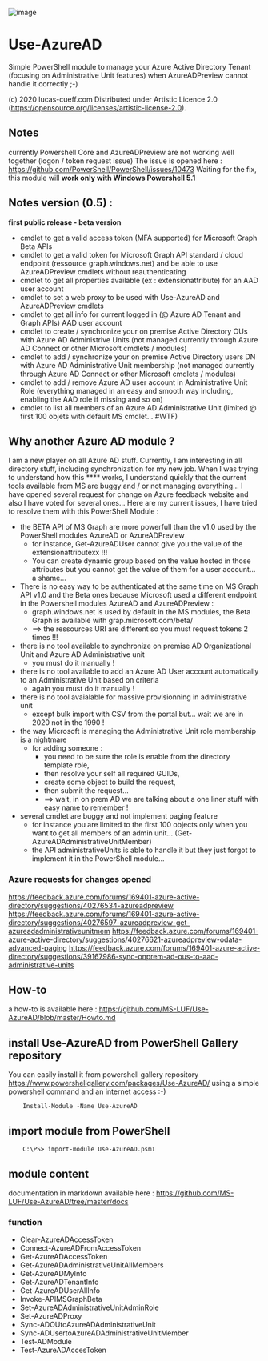 ![image](http://www.lucas-cueff.com/files/gallery.png)

# Use-AzureAD
Simple PowerShell module to manage your Azure Active Directory Tenant (focusing on Administrative Unit features) when AzureADPreview cannot handle it correctly ;-)

(c) 2020 lucas-cueff.com Distributed under Artistic Licence 2.0 (https://opensource.org/licenses/artistic-license-2.0).

## Notes
currently Powershell Core and AzureADPreview are not working well together (logon / token request issue)
The issue is opened here : https://github.com/PowerShell/PowerShell/issues/10473
Waiting for the fix, this module will **work only with Windows Powershell 5.1**

## Notes version (0.5) :
**first public release - beta version**
 - cmdlet to get a valid access token (MFA supported) for Microsoft Graph Beta APIs
 - cmdlet to get a valid token for Microsoft Graph API standard / cloud endpoint (ressource graph.windows.net) and be able to use AzureADPreview cmdlets without reauthenticating
 - cmdlet to get all properties available (ex : extensionattribute) for an AAD user account
 - cmdlet to set a web proxy to be used with Use-AzureAD and AzureADPreview cmdlets
 - cmdlet to get all info for current logged in (@ Azure AD Tenant and Graph APIs) AAD user account
 - cmdlet to create / synchronize your on premise Active Directory OUs with Azure AD Administrive Units (not managed currently through Azure AD Connect or other Microsoft cmdlets / modules)
 - cmdlet to add / synchronize your on premise Active Directory users DN with Azure AD Administrative Unit membership (not managed currently through Azure AD Connect or other Microsoft cmdlets / modules)
 - cmdlet to add / remove Azure AD user account in Administrative Unit Role (everything managed in an easy and smooth way including, enabling the AAD role if missing and so on)
 - cmdlet to list all members of an Azure AD Administrative Unit (limited @ first 100 objets with default MS cmdlet... #WTF)

## Why another Azure AD module ?
I am a new player on all Azure AD stuff. Currently, I am interesting in all directory stuff, including synchronization for my new job. When I was trying to understand how this **** works, I understand quickly that the current tools available from MS are buggy and / or not managing everything...
I have opened several request for change on Azure feedback website and also I have voted for several ones...
Here are my current issues, I have tried to resolve them with this PowerShell Module :
 - the BETA API of MS Graph are more powerfull than the v1.0 used by the PowerShell modules AzureAD or AzureADPreview
   - for instance, Get-AzureADUser cannot give you the value of the extensionattributexx !!!
   - You can create dynamic group based on the value hosted in those attributes but you cannot get the value of them for a user account... a shame...
 - There is no easy way to be authenticated at the same time on MS Graph API v1.0 and the Beta ones because Microsoft used a different endpoint in the Powershell modules AzureAD and AzureADPreview :
   - graph.windows.net is used by default in the MS modules, the Beta Graph is available with grap.microsoft.com/beta/
   - ==> the ressources URI are different so you must request tokens 2 times !!!
 - there is no tool available to synchronize on premise AD Organizational Unit and Azure AD Administrative unit
   - you must do it manually !
 - there is no tool available to add an Azure AD User account automatically to an Administrative Unit based on criteria
   - again you must do it manually !
 - there is no tool avaialable for massive provisionning in administrative unit
   - except bulk import with CSV from the portal but... wait we are in 2020 not in the 1990 !
 - the way Microsoft is managing the Administrative Unit role membership is a nightmare
   - for adding someone :
     - you need to be sure the role is enable from the directory template role,
     - then resolve your self all required GUIDs,
     - create some object to build the request,
     - then submit the request...
     - ==> wait, in on prem AD we are talking about a one liner stuff with easy name to remember !
 - several cmdlet are buggy and not implement paging feature
   - for instance you are limited to the first 100 objects only when you want to get all members of an admin unit... (Get-AzureADAdministrativeUnitMember)
   - the API administrativeUnits is able to handle it but they just forgot to implement it in the PowerShell module...
### Azure requests for changes opened
https://feedback.azure.com/forums/169401-azure-active-directory/suggestions/40276534-azureadpreview
https://feedback.azure.com/forums/169401-azure-active-directory/suggestions/40276597-azureadpreview-get-azureadadministrativeunitmem
https://feedback.azure.com/forums/169401-azure-active-directory/suggestions/40276621-azureadpreview-odata-advanced-paging
https://feedback.azure.com/forums/169401-azure-active-directory/suggestions/39167986-sync-onprem-ad-ous-to-aad-administrative-units

## How-to
a how-to is available here : https://github.com/MS-LUF/Use-AzureAD/blob/master/Howto.md

## install Use-AzureAD from PowerShell Gallery repository
You can easily install it from powershell gallery repository
https://www.powershellgallery.com/packages/Use-AzureAD/
using a simple powershell command and an internet access :-) 
```
	Install-Module -Name Use-AzureAD
```

## import module from PowerShell 
```
	C:\PS> import-module Use-AzureAD.psm1
```

## module content
documentation in markdown available here : https://github.com/MS-LUF/Use-AzureAD/tree/master/docs
### function
 - Clear-AzureADAccessToken
 - Connect-AzureADFromAccessToken
 - Get-AzureADAccessToken
 - Get-AzureADAdministrativeUnitAllMembers
 - Get-AzureADMyInfo
 - Get-AzureADTenantInfo
 - Get-AzureADUserAllInfo
 - Invoke-APIMSGraphBeta
 - Set-AzureADAdministrativeUnitAdminRole
 - Set-AzureADProxy
 - Sync-ADOUtoAzureADAdministrativeUnit
 - Sync-ADUsertoAzureADAdministrativeUnitMember
 - Test-ADModule
 - Test-AzureADAccesToken
